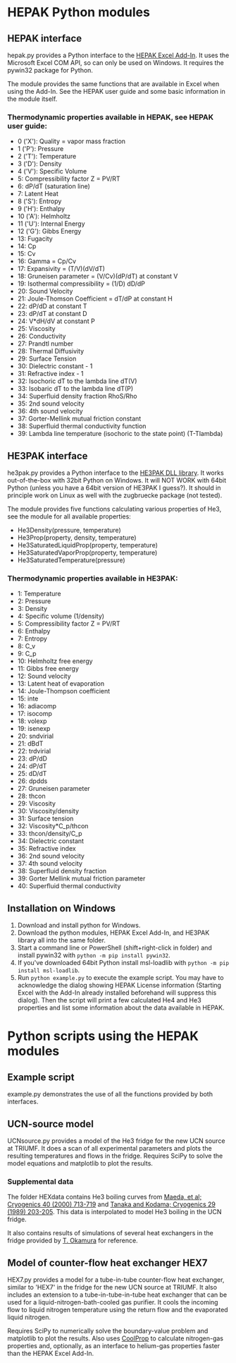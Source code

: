 # HEPAK Python modules

## HEPAK interface

hepak.py provides a Python interface to the [HEPAK Excel Add-In](http://www.htess.com/hepak.htm). It uses the Microsoft Excel COM API, so can only be used on Windows. It requires the pywin32 package for Python.

The module provides the same functions that are available in Excel when using the Add-In. See the HEPAK user guide and some basic information in the module itself.

### Thermodynamic properties available in HEPAK, see HEPAK user guide:

- 0 ('X'): Quality = vapor mass fraction
- 1 ('P'): Pressure
- 2 ('T'): Temperature
- 3 ('D'): Density
- 4 ('V'): Specific Volume
- 5: Compressibility factor Z = PV/RT
- 6: dP/dT (saturation line)
- 7: Latent Heat
- 8 ('S'): Entropy
- 9 ('H'): Enthalpy
- 10 ('A'): Helmholtz
- 11 ('U'): Internal Energy
- 12 ('G'): Gibbs Energy
- 13: Fugacity
- 14: Cp
- 15: Cv
- 16: Gamma = Cp/Cv
- 17: Expansivity = (T/V)(dV/dT)
- 18: Gruneisen parameter = (V/Cv)(dP/dT) at constant V
- 19: Isothermal compressibility = (1/D) dD/dP
- 20: Sound Velocity
- 21: Joule-Thomson Coefficient = dT/dP at constant H
- 22: dP/dD at constant T
- 23: dP/dT at constant D
- 24: V*dH/dV at constant P
- 25: Viscosity
- 26: Conductivity
- 27: Prandtl number
- 28: Thermal Diffusivity
- 29: Surface Tension
- 30: Dielectric constant - 1
- 31: Refractive index - 1
- 32: Isochoric dT to the lambda line dT(V)
- 33: Isobaric dT to the lambda line dT(P)
- 34: Superfluid density fraction RhoS/Rho
- 35: 2nd sound velocity
- 36: 4th sound velocity
- 37: Gorter-Mellink mutual friction constant
- 38: Superfluid thermal conductivity function
- 39: Lambda line temperature (isochoric to the state point) (T-Tlambda)

## HE3PAK interface

he3pak.py provides a Python interface to the [HE3PAK DLL library](http://www.htess.com/he3pak.htm). It works out-of-the-box with 32bit Python on Windows. It will NOT WORK with 64bit Python (unless you have a 64bit version of HE3PAK I guess?). It should in principle work on Linux as well with the zugbruecke package (not tested).

The module provides five functions calculating various properties of He3, see the module for all available properties:

- He3Density(pressure, temperature)
- He3Prop(property, density, temperature)
- He3SaturatedLiquidProp(property, temperature)
- He3SaturatedVaporProp(property, temperature)
- He3SaturatedTemperature(pressure)

### Thermodynamic properties available in HE3PAK:

- 1: Temperature
- 2: Pressure
- 3: Density
- 4: Specific volume (1/density)
- 5: Compressibility factor Z = PV/RT
- 6: Enthalpy
- 7: Entropy
- 8: C_v
- 9: C_p
- 10: Helmholtz free energy
- 11: Gibbs free energy
- 12: Sound velocity
- 13: Latent heat of evaporation
- 14: Joule-Thompson coefficient
- 15: inte
- 16: adiacomp
- 17: isocomp
- 18: volexp
- 19: isenexp
- 20: sndvirial
- 21: dBdT
- 22: trdvirial
- 23: dP/dD
- 24: dP/dT
- 25: dD/dT
- 26: dpdds
- 27: Gruneisen parameter
- 28: thcon
- 29: Viscosity
- 30: Viscosity/density
- 31: Surface tension
- 32: Viscosity*C_p/thcon
- 33: thcon/density/C_p
- 34: Dielectric constant
- 35: Refractive index
- 36: 2nd sound velocity
- 37: 4th sound velocity
- 38: Superfluid density fraction
- 39: Gorter Mellink mutual friction parameter
- 40: Superfluid thermal conductivity


## Installation on Windows

1. Download and install python for Windows.
2. Download the python modules, HEPAK Excel Add-In, and HE3PAK library all into the same folder.
3. Start a command line or PowerShell (shift+right-click in folder) and install pywin32 with `python -m pip install pywin32`.
4. If you've downloaded 64bit Python install msl-loadlib with `python -m pip install msl-loadlib`.
5. Run `python example.py` to execute the example script. You may have to acknowledge the dialog showing HEPAK License information (Starting Excel with the Add-In already installed beforehand will suppress this dialog). Then the script will print a few calculated He4 and He3 properties and list some information about the data available in HEPAK.


# Python scripts using the HEPAK modules

## Example script

example.py demonstrates the use of all the functions provided by both interfaces.

## UCN-source model

UCNsource.py provides a model of the He3 fridge for the new UCN source at TRIUMF. It does a scan of all experimental parameters and plots the resulting temperatures and flows in the fridge. Requires SciPy to solve the model equations and matplotlib to plot the results.

### Supplemental data

The folder HEXdata contains He3 boiling curves from [Maeda, et al; Cryogenics 40 (2000) 713-719](https://doi.org/10.1016/S0011-2275(01)00002-9) and [Tanaka and Kodama; Cryogenics 29 (1989) 203-205](https://doi.org/10.1016/0011-2275(89)90085-4). This data is interpolated to model He3 boiling in the UCN fridge.

It also contains results of simulations of several heat exchangers in the fridge provided by [T. Okamura](https://kds.kek.jp/indico/event/31409/contributions/117125/attachments/91366/108628/report_TOkamura_KEK_20190624.pdf) for reference.

## Model of counter-flow heat exchanger HEX7

HEX7.py provides a model for a tube-in-tube counter-flow heat exchanger, similar to 'HEX7' in the fridge for the new UCN source at TRIUMF. It also includes an extension to a tube-in-tube-in-tube heat exchanger that can be used for a liquid-nitrogen-bath-cooled gas purifier. It cools the incoming flow to liquid nitrogen temperature using the return flow and the evaporated liquid nitrogen.

Requires SciPy to numerically solve the boundary-value problem and matplotlib to plot the results. Also uses [CoolProp](http://www.coolprop.org/) to calculate nitrogen-gas properties and, optionally, as an interface to helium-gas properties faster than the HEPAK Excel Add-In.